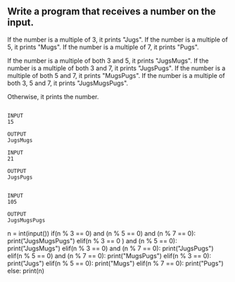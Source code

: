 ## Write a program that receives a number on the input.
If the number is a multiple of 3, it prints "Jugs". 
If the number is a multiple of 5, it prints "Mugs".
If the number is a multiple of 7, it prints "Pugs".

If the number is a multiple of both 3 and 5, it prints "JugsMugs".
If the number is a multiple of both 3 and 7, it prints "JugsPugs".
If the number is a multiple of both 5 and 7, it prints "MugsPugs".
If the number is a multiple of both 3, 5 and 7, it prints "JugsMugsPugs".

Otherwise, it prints the number.

```

INPUT 
15

OUTPUT
JugsMugs

INPUT 
21

OUTPUT
JugsPugs


INPUT 
105

OUTPUT 
JugsMugsPugs

```

n = int(input())
if(n % 3 == 0) and (n % 5 == 0) and (n % 7 == 0):
  print("JugsMugsPugs")
elif(n % 3 == 0 ) and (n % 5 == 0):
  print("JugsMugs")
elif(n % 3 == 0)  and (n % 7 == 0):
  print("JugsPugs")
elif(n % 5 == 0) and (n % 7 == 0):
  print("MugsPugs")
elif(n % 3 == 0):
  print("Jugs")
elif(n % 5 == 0):
  print("Mugs")
elif(n % 7 == 0):
  print("Pugs")
else:
  print(n)

